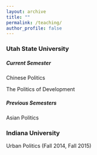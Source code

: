 ```yaml
---
layout: archive
title: ""
permalink: /teaching/
author_profile: false
---
```




### Utah State University

##### Current Semester
<dl>
  Chinese Politics <a href="https://www.dropbox.com/s/3v5c1fns1rosiul/Chinese%20Politics.pdf?dl=0"><i style="margin-right: 0.5em; color: #82E0AA;" class="fa fa-file-text-o"></i></a>
</dl>

  The Politics of Development 

##### Previous Semesters

  <dl>
  Asian Politics <a href="https://www.dropbox.com/s/hllv6vpo36j7k8d/Asian%20Politics.pdf?dl=0"><i style="margin-right: 0.5em; color: #82E0AA;" class="fa fa-file-text-o"></i></a>
</dl>

### Indiana University

  Urban Politics (Fall 2014, Fall 2015) 

